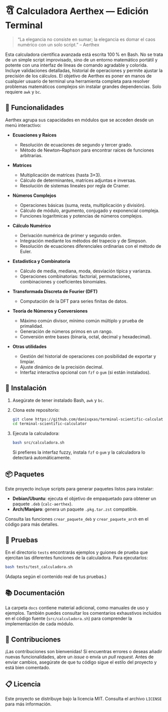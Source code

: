 # 🩎 Calculadora Aerthex — Edición Terminal

> “La elegancia no consiste en sumar; la elegancia es domar el caos numérico con un solo script.” – Aerthex

Esta calculadora científica avanzada está escrita 100 % en Bash. No se trata de un simple script improvisado, sino de un entorno matemático portátil y potente con una interfaz de líneas de comando agradable y colorida. Incluye validaciones detalladas, historial de operaciones y permite ajustar la precisión de los cálculos. El objetivo de Aerthex es poner en manos de cualquier usuario de terminal una herramienta completa para resolver problemas matemáticos complejos sin instalar grandes dependencias. Solo requiere `awk` y `bc`.

## 🎯 Funcionalidades

Aerthex agrupa sus capacidades en módulos que se acceden desde un menú interactivo:

- **Ecuaciones y Raíces**
  - Resolución de ecuaciones de segundo y tercer grado.
  - Método de Newton–Raphson para encontrar raíces de funciones arbitrarias.
  
- **Matrices**
  - Multiplicación de matrices (hasta 3×3).
  - Cálculo de determinantes, matrices adjuntas e inversas.
  - Resolución de sistemas lineales por regla de Cramer.

- **Números Complejos**
  - Operaciones básicas (suma, resta, multiplicación y división).
  - Cálculo de módulo, argumento, conjugado y exponencial compleja.
  - Funciones logarítmicas y potencias de números complejos.

- **Cálculo Numérico**
  - Derivación numérica de primer y segundo orden.
  - Integración mediante los métodos del trapecio y de Simpson.
  - Resolución de ecuaciones diferenciales ordinarias con el método de Euler.

- **Estadística y Combinatoria**
  - Cálculo de media, mediana, moda, desviación típica y varianza.
  - Operaciones combinatorias: factorial, permutaciones, combinaciones y coeficientes binomiales.

- **Transformada Discreta de Fourier (DFT)**
  - Computación de la DFT para series finitas de datos.

- **Teoría de Números y Conversiones**
  - Máximo común divisor, mínimo común múltiplo y prueba de primalidad.
  - Generación de números primos en un rango.
  - Conversión entre bases (binaria, octal, decimal y hexadecimal).

- **Otras utilidades**
  - Gestión del historial de operaciones con posibilidad de exportar y limpiar.
  - Ajuste dinámico de la precisión decimal.
  - Interfaz interactiva opcional con `fzf` o `gum` (si están instalados).

## 🚀 Instalación

1. Asegúrate de tener instalado Bash, `awk` y `bc`.
2. Clona este repositorio:

   ```bash
   git clone https://github.com/danisqxas/terminal-scientific-calculator.git
   cd terminal-scientific-calculator
   ```

3. Ejecuta la calculadora:

   ```bash
   bash src/calculadora.sh
   ```

   Si prefieres la interfaz fuzzy, instala `fzf` o `gum` y la calculadora lo detectará automáticamente.

## 📦 Paquetes

Este proyecto incluye scripts para generar paquetes listos para instalar:

- **Debian/Ubuntu**: ejecuta el objetivo de empaquetado para obtener un paquete `.deb` (`calc-aerthex`).
- **Arch/Manjaro**: genera un paquete `.pkg.tar.zst` compatible.

Consulta las funciones `crear_paquete_deb` y `crear_paquete_arch` en el código para más detalles.

## 🤔 Pruebas

En el directorio `tests` encontrarás ejemplos y guiones de prueba que ejercitan las diferentes funciones de la calculadora. Para ejecutarlos:

```bash
bash tests/test_calculadora.sh
```

(Adapta según el contenido real de tus pruebas.)

## 📚 Documentación

La carpeta `docs` contiene material adicional, como manuales de uso y ejemplos. También puedes consultar los comentarios exhaustivos incluidos en el código fuente (`src/calculadora.sh`) para comprender la implementación de cada módulo.

## 🤝 Contribuciones

¡Las contribuciones son bienvenidas! Si encuentras errores o deseas añadir nuevas funcionalidades, abre un *issue* o envía un *pull request*. Antes de enviar cambios, asegúrate de que tu código sigue el estilo del proyecto y está bien comentado.

## 📋 Licencia

Este proyecto se distribuye bajo la licencia MIT. Consulta el archivo `LICENSE` para más información.
